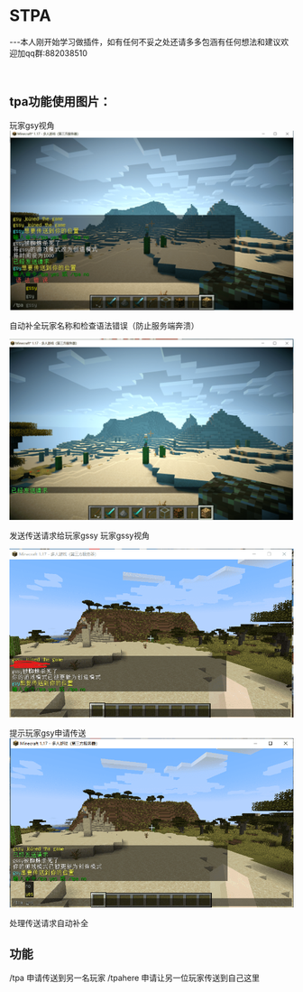 # STPA

---本人刚开始学习做插件，如有任何不妥之处还请多多包涵有任何想法和建议欢迎加qq群:882038510

<br/>

## tpa功能使用图片：

玩家gsy视角
![1.png](79dac6c436247c172d3ef44d5cee258e.png)

自动补全玩家名称和检查语法错误（防止服务端奔溃）

![2.png](3f37e5238609d7d1fc8c5ffd77a6ec0c.png)

发送传送请求给玩家gssy
玩家gssy视角

![3.png](94654c9b276ddc466dfded49ea362362.png)

提示玩家gsy申请传送
![4.png](47f2075d826976ee00d5537f9c85e06a.png)

处理传送请求自动补全

## 功能

/tpa 申请传送到另一名玩家
/tpahere 申请让另一位玩家传送到自己这里
